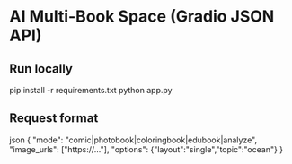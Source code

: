# AI Multi-Book Space (Gradio JSON API)
## Run locally
pip install -r requirements.txt python app.py
## Request format
json
{
"mode": "comic|photobook|coloringbook|edubook|analyze",
"image_urls": ["https://..."],
"options": {"layout":"single","topic":"ocean"}
}
